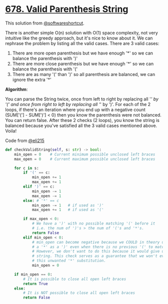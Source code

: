 # [678. Valid Parenthesis String](https://leetcode.com/problems/valid-parenthesis-string/)

This solution from [@softwareshortcut](https://leetcode.com/problems/valid-parenthesis-string/solution/257775).

There is another simple O(n) solution with O(1) space complexity, not very intuitive like the greedy approach, but it's nice to know about it. We can rephrase the problem by listing all the valid cases. There are 3 valid cases:

1. There are more open parenthesis but we have enough '*' so we can balance the parenthesis with ')' 
2. There are more close parenthesis but we have enough '*' so we can balance the parenthesis with '('
3. There are as many '(' than ')' so all parenthesis are balanced, we can ignore the extra '*'

**Algorithm**:

You can parse the String twice, once from left to right by replacing all '*' by '(' and once from right to left by replacing all '*' by ')'. For each of the 2 loops, if there's an iteration where you end up with a negative count (SUM['('] - SUM[')'] < 0) then you know the parenthesis were not balanced. You can return false. After these 2 checks (2 loops), you know the string is balanced because you've satisfied all the 3 valid cases mentioned above. Voila!

Code from [@eli215](https://leetcode.com/problems/valid-parenthesis-string/solution/1083637)

```python
def checkValidString(self, s: str) -> bool:
    min_open = 0    # Current minimum possible unclosed left braces
    max_open = 0    # Current maximum possible unclosed left braces

    for c in s:
        if '(' == c:
            min_open += 1
            max_open += 1
        elif ')' == c:
            min_open -= 1
            max_open -= 1
        else: # '*' == c 
            min_open -= 1   # if used as ')'
            max_open += 1   # if used as '('

        if max_open < 0:
            # We have a ')' with no possible matching '(' before it
            # i.e. the num of ')'s > the num of '('s and '*'s.
            return False
        elif min_open < 0:
            # min_open can become negative because we COULD in theory use
            # a '*' as a ')' even when there is no previous '(' to match with it.
            # However, we don't want to do this because it would give us an invalid
            # string. This check serves as a guarantee that we won't ever perform 
            # this unwanted '*' substitution.
            min_open = 0

    if min_open == 0:
        # It is possible to close all open left braces
        return True
    else:
        # It is NOT possible to close all open left braces
        return False
```